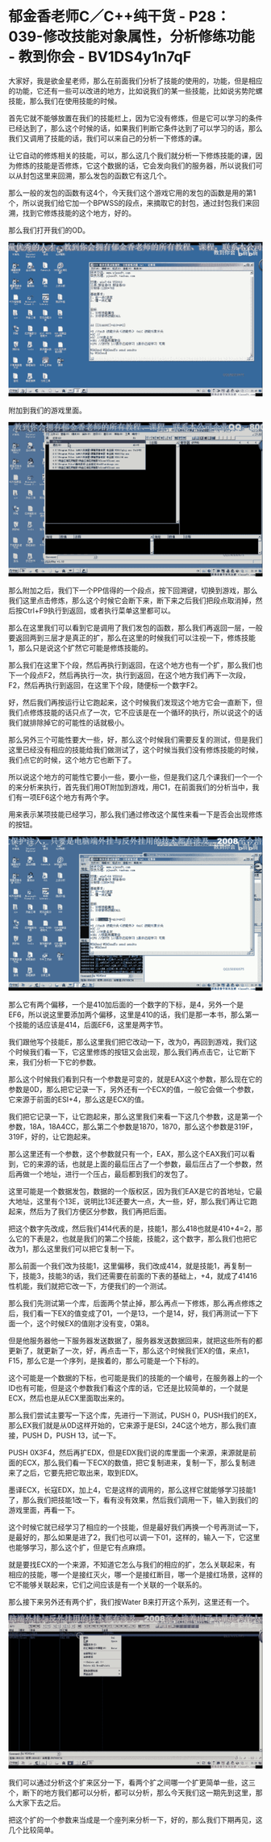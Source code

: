 # 郁金香老师C／C++纯干货 - P28：039-修改技能对象属性，分析修练功能 - 教到你会 - BV1DS4y1n7qF

大家好，我是欲金星老师，那么在前面我们分析了技能的使用的，功能，但是相应的功能，它还有一些可以改进的地方，比如说我们的某一些技能，比如说劣势陀螺技能，那么我们在使用技能的时候。

首先它就不能够放置在我们的技能栏上，因为它没有修炼，但是它可以学习的条件已经达到了，那么这个时候的话，如果我们判断它条件达到了可以学习的话，那么我们又调用了技能的话，我们可以来自己的分析一下修炼的课。

让它自动的修炼相关的技能，可以，那么这几个我们就分析一下修炼技能的课，因为修炼的技能是否修炼，它这个数据的话，它会发向我们的服务器，所以说我们可以从封包这里来回溯，那么发包的函数它有这几个。

那么一般的发包的函数有这4个，今天我们这个游戏它用的发包的函数是用的第1个，所以说我们给它加一个BPWSS的段点，来摘取它的封包，通过封包我们来回溯，找到它修炼技能的这个地方，好的。

那么我们打开我们的OD。

![](img/e39e2706c72e288b51ea7efa52c80365_1.png)

附加到我们的游戏里面。

![](img/e39e2706c72e288b51ea7efa52c80365_3.png)

那么附加之后，我们下一个PP信得的一个段点，按下回溯键，切换到游戏，那么我们这里点击修炼，那么这个时候它会断下来，断下来之后我们把段点取消掉，然后按Ctrl+F9执行到返回，或者执行菜单这里都可以。

那么在这里我们可以看到它是调用了我们发包的函数，那么我们再返回一层，一般要返回两到三层才是真正的扩，那么在这里的时候我们可以注视一下，修炼技能1，那么只是说这个扩然它可能是修炼技能的。

那么我们在这里下个段，然后再执行到返回，在这个地方也有一个扩，那么我们也下一个段点F2，然后再执行一次，执行到返回，在这个地方我们再下一次段，F2，然后再执行到返回，在这里下个段，随便标一个数字F2。

好，然后我们再按运行让它跑起来，这个时候我们发现这个地方它会一直断下，但我们点修炼技能的话只点了一次，它不应该是在一个循环的执行，所以说这个的话我们就排除掉它的可能性的话就极小。

那么另外三个可能性要大一些，好，那么这个时候我们需要反复的测试，但是我们这里已经没有相应的技能给我们做测试了，这个时候当我们没有修炼技能的时候，我们点它的时候，这个地方它也断下了。

所以说这个地方的可能性它要小一些，要小一些，但是我们这几个课我们一个一个的来分析来执行，首先我们用OT附加到游戏，用C1，在前面我们的分析当中，我们有一项EF6这个地方有两个字。

用来表示某项技能已经学习，那么我们通过修改这个属性来看一下是否会出现修炼的按钮。

![](img/e39e2706c72e288b51ea7efa52c80365_5.png)

那么它有两个偏移，一个是410加后面的一个数字的下标，是4，另外一个是EF6，所以说这里要添加两个偏移，这里是410的话，我们是那一本书，那么第一个技能的话应该是414，后面EF6，这里是两字节。

我们跟他写个技能E，那么这里我们把它改动一下，改为0，再回到游戏，我们这个时候我们看一下，它这里修炼的按钮又会出现，那么我们再点击它，让它断下来，我们分析一下它的参数。

那么这个时候我们看到只有一个参数是可变的，就是EAX这个参数，那么现在它的参数是0D，那么把它记录一下，另外还有一个ECX的值，一般它会做一个参数，它来源于前面的ESI+4，那么这是ECX的值。

我们把它记录一下，让它跑起来，那么这里我们来看一下这几个参数，这是第一个参数，18A，18A4CC，那么第二个参数是1870，1870，那么这个参数是319F，319F，好的，让它跑起来。

那么这里还有一个参数，这个参数就只有一个，EAX，那么这个EAX我们可以看到，它的来源的话，也就是上面的最后压占了一个参数，最后压占了一个参数，然后再做一个地址，进行一个压占，最后都到我们的发包了。

这里可能是一个数据发包，数据的一个版权区，因为我们EAX是它的首地址，它最大地址，这里有个13E，说明比13E还要大一点，大一些，好，那么我们再让它跑起来，然后为了我们方便区分参数，我们再把后面。

把这个数字先改成，然后我们414代表的是，技能1，那么418也就是410+4=2，那么它的下表是2，也就是我们的第二个技能，技能2，这个数字，那么我们也把它改为1，那么这里我们可以把它复制一下。

那么前面一个我们改为技能1，这里偏移，我们改成414，就是技能1，再复制一下，技能3，技能3的话，我们还需要在前面的下表的基础上，+4，就成了41416性机能，我们就把它改一下，方便我们的一个测试。

那么我们先测试第一个库，后面两个禁止掉，那么再点一下修炼，那么再点修炼之后，我们看一下EX的值变成了01，一个是13，一个是14，好，我们再测试一下下面一个，这个时候EX的值刚才没有变，0第8。

但是他服务器他一下服务器发送数据了，服务器发送数据回来，就把这些所有的都更新了，就更新了一次，好，再点击一下，那么这个时候我们EX的值，来点1，F15，那么它是一个序列，是挨着的，那么可能是一个下标的。

这个可能是一个数据的下标，也可能是我们的技能的一个编号，在服务器上的一个ID也有可能，但是这个参数我们看这个库的话，它还是比较简单的，一个就是ECX，然后也是从ECX里面取出来的。

那么我们尝试主要写一下这个库，先进行一下测试，PUSH 0，PUSH我们的EX，那么EX我们就是从0D这样开始的，它来源于是ESI，24C这个地方，那么我们直接，PUSH D，PUSH 13，试一下。

PUSH 0X3F4，然后再扩EDX，但是EDX我们说的库里面一个来源，来源就是前面的ECX，那么我们看一下ECX的数值，把它复制进来，复制一下，那么复制进来了之后，它要先把它取出来，取到EDX。

墨译ECX，长寇EDX，加上4，它是这样的调用的，那么这样它就能够学习技能1了，那么我们把技能1改一下，看有没有效果，然后我们调用一下，输入到我们的游戏里面，再看一下。

这个时候它就已经学习了相应的一个技能，但是最好我们再换一个号再测试一下，是最好的，那么如果是进了2，我们也可以调一下01，这样的，输入一下，它这里也能够学习，那么这个扩，但是它有点麻烦。

就是要找ECX的一个来源，不知道它怎么与我们的相应的扩，怎么关联起来，有相应的技能，哪一个是接红灭火，哪一个是接红断目，哪一个是接红场景，这样的它不能够关联起来，它们之间应该是有一个关联的一个联系的。

那么接下来另外还有两个扩，我们按Water B来打开这个系列，这里还有一个。

![](img/e39e2706c72e288b51ea7efa52c80365_7.png)

我们可以通过分析这个扩来区分一下，看两个扩之间哪一个扩更简单一些，这三个，断下的地方我们都可以分析，都可以分析，那么今天我们这一期先到这里，那么大家下去之后。

把这个扩的一个参数来当成是一个座列来分析一下，好的，那么我们下期再见，这几个比较简单。